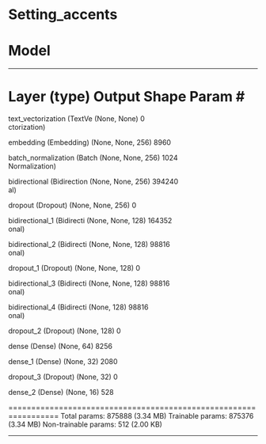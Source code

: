 # Setting_accents

# Model
_________________________________________________________________
 Layer (type)                Output Shape              Param #   
=================================================================
 text_vectorization (TextVe  (None, None)              0         
 ctorization)                                                    
                                                                 
 embedding (Embedding)       (None, None, 256)         8960      
                                                                 
 batch_normalization (Batch  (None, None, 256)         1024      
 Normalization)                                                  
                                                                 
 bidirectional (Bidirection  (None, None, 256)         394240    
 al)                                                             
                                                                 
 dropout (Dropout)           (None, None, 256)         0         
                                                                 
 bidirectional_1 (Bidirecti  (None, None, 128)         164352    
 onal)                                                           
                                                                 
 bidirectional_2 (Bidirecti  (None, None, 128)         98816     
 onal)                                                           
                                                                 
 dropout_1 (Dropout)         (None, None, 128)         0         
                                                                 
 bidirectional_3 (Bidirecti  (None, None, 128)         98816     
 onal)                                                           
                                                                 
 bidirectional_4 (Bidirecti  (None, 128)               98816     
 onal)                                                           
                                                                 
 dropout_2 (Dropout)         (None, 128)               0         
                                                                 
 dense (Dense)               (None, 64)                8256      
                                                                 
 dense_1 (Dense)             (None, 32)                2080      
                                                                 
 dropout_3 (Dropout)         (None, 32)                0         
                                                                 
 dense_2 (Dense)             (None, 16)                528       
                                                                 
=================================================================
Total params: 875888 (3.34 MB)
Trainable params: 875376 (3.34 MB)
Non-trainable params: 512 (2.00 KB)
_________________________________________________________________
